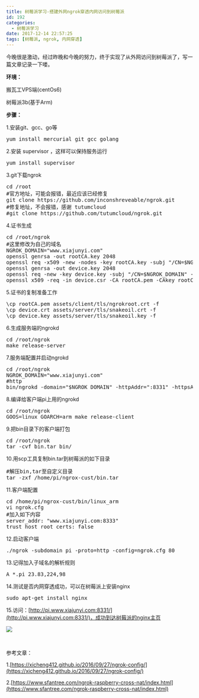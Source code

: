 ```yaml
---
title: 树莓派学习-搭建外网ngrok穿透内网访问到树莓派
id: 192
categories:
  - 树莓派学习
date: 2017-12-14 22:57:25
tags: [树莓派, ngrok, 内网穿透]
---
```


今晚很是激动，经过昨晚和今晚的努力，终于实现了从外网访问到树莓派了，写一篇文章记录一下喽。

**环境：**

搬瓦工VPS端(centOs6)

树莓派3b(基于Arm)

**步骤：**

1.安装git、gcc、go等
<pre class="lang:default decode:true">yum install mercurial git gcc golang</pre>
2.安装 supervisor ，这样可以保持服务运行
<pre class="lang:default decode:true">yum install supervisor</pre>
3.git下载ngrok
<pre class="lang:default decode:true">cd /root
#官方地址，可能会报错，最近应该已经修复
git clone https://github.com/inconshreveable/ngrok.git
#修复地址，不会报错，感谢 tutumcloud
#git clone https://github.com/tutumcloud/ngrok.git</pre>
4.证书生成
<pre class="lang:default decode:true ">cd /root/ngrok
#这里修改为自己的域名
NGROK_DOMAIN="www.xiajunyi.com"
openssl genrsa -out rootCA.key 2048
openssl req -x509 -new -nodes -key rootCA.key -subj "/CN=$NGROK_DOMAIN" -days 5000 -out rootCA.pem
openssl genrsa -out device.key 2048
openssl req -new -key device.key -subj "/CN=$NGROK_DOMAIN" -out device.csr
openssl x509 -req -in device.csr -CA rootCA.pem -CAkey rootCA.key -CAcreateserial -out device.crt -days 5000</pre>
5.证书的复制准备工作
<pre class="lang:default decode:true">\cp rootCA.pem assets/client/tls/ngrokroot.crt -f
\cp device.crt assets/server/tls/snakeoil.crt -f
\cp device.key assets/server/tls/snakeoil.key -f</pre>
6.生成服务端的ngrokd
<pre class="lang:default decode:true ">cd /root/ngrok
make release-server</pre>
7.服务端配置并启动ngrokd
<pre class="lang:default decode:true ">cd /root/ngrok
NGROK_DOMAIN="www.xiajunyi.com"
#http
bin/ngrokd -domain="$NGROK_DOMAIN" -httpAddr=":8331" -httpsAddr=":8332" -tunnelAddr=":8333"</pre>
8.编译给客户端pi上用的ngrokd
<pre class="lang:default decode:true ">cd /root/ngrok
GOOS=linux GOARCH=arm make release-client</pre>
9.把bin目录下的客户端打包
<pre class="lang:default decode:true ">cd /root/ngrok
tar -cvf bin.tar bin/</pre>
10.用scp工具复制bin.tar到树莓派的如下目录
<pre class="lang:default decode:true ">#解压bin,tar至自定义目录
tar -zxf /home/pi/ngrox-cust/bin.tar</pre>
11.客户端配置
<pre class="lang:default decode:true ">cd /home/pi/ngrox-cust/bin/linux_arm
vi ngrok.cfg
#加入如下内容
server_addr: "www.xiajunyi.com:8333"
trust_host_root_certs: false</pre>

12.启动客户端
<pre class="lang:default decode:true ">./ngrok -subdomain pi -proto=http -config=ngrok.cfg 80</pre>

13.记得加入子域名的解析规则
<pre class="lang:default decode:true">A *.pi 23.83,224,98</pre>

14.测试是否内网穿透成功，可以在树莓派上安装nginx
<pre class="lang:default decode:true ">sudo apt-get install nginx</pre>

15.访问：[http://pi.www.xiajunyi.com:8331/](http://pi.www.xiajunyi.com:8331/)，成功到达树莓派的nginx主页

![](http://www.xiajunyi.com/wp-content/uploads/2017/12/捕获-3.png)

&nbsp;

参考文章：

1.[https://xicheng412.github.io/2016/09/27/ngrok-config/](https://xicheng412.github.io/2016/09/27/ngrok-config/)

2.[https://www.sfantree.com/ngrok-raspberry-cross-nat/index.html](https://www.sfantree.com/ngrok-raspberry-cross-nat/index.html)
